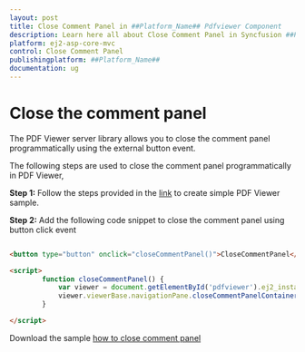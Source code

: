 ```yaml
---
layout: post
title: Close Comment Panel in ##Platform_Name## Pdfviewer Component
description: Learn here all about Close Comment Panel in Syncfusion ##Platform_Name## Pdfviewer component of Syncfusion Essential JS 2 and more.
platform: ej2-asp-core-mvc
control: Close Comment Panel
publishingplatform: ##Platform_Name##
documentation: ug
---
```



# Close the comment panel

The PDF Viewer server library allows you to close the comment panel programmatically using the external button event.

The following steps are used to close the comment panel programmatically in PDF Viewer,

**Step 1:** Follow the steps provided in the [link](https://ej2.syncfusion.com/aspnetmvc/documentation/pdfviewer/getting-started/) to create simple PDF Viewer sample.

**Step 2:** Add the following code snippet to close the comment panel using button click event

```html

<button type="button" onclick="closeCommentPanel()">CloseCommentPanel</button>

<script>
        function closeCommentPanel() {
            var viewer = document.getElementById('pdfviewer').ej2_instances[0];
            viewer.viewerBase.navigationPane.closeCommentPanelContainer();
        }

</script>

```

Download the sample [how to close comment panel](https://www.syncfusion.com/downloads/support/directtrac/general/ze/MVC_SAMPLE1299715828)